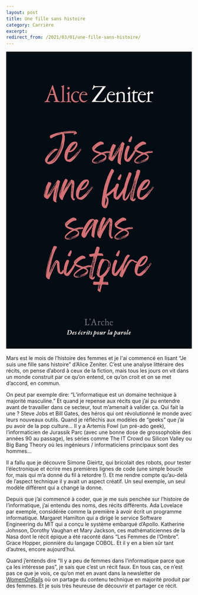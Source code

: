 ```yaml
---
layout: post
title: Une fille sans histoire
category: Carrière
excerpt:
redirect_from: /2021/03/01/une-fille-sans-histoire/
---
```


![Couverture du livre "Show your work"](/images/blog/2022-03/je_suis_une_fille_sans_histoire.jpeg)

Mars est le mois de l’histoire des femmes et je l'ai commencé en lisant “Je suis une fille sans histoire” d’Alice Zeniter. C’est une analyse littéraire des récits, on pense d’abord à ceux de la fiction, mais tous les jours on vit dans un monde construit par ce qu’on entend, ce qu’on croit et on se met d’accord, en commun.

On peut par exemple dire: “L’informatique est un domaine technique à majorité masculine.”
Et quand je repense aux récits que j’ai pu entendre avant de travailler dans ce secteur, tout m’amenait à valider ça. Qui fait la une ? Steve Jobs et Bill Gates, des héros qui ont révolutionné le monde avec leurs nouveaux outils.
Quand je réfléchis aux modèles de “geeks” que j’ai pu avoir de la pop culture… Il y a Artemis Fowl (un pré-ado geek), l’informaticien de Jurassik Parc (avec une bonne dose de grossophobie des années 90 au passage), les séries comme The IT Crowd ou Silicon Valley ou Big Bang Theory où les ingénieurs / informaticiens principaux sont des hommes…

Il a fallu que je découvre Simone Gieirtz, qui bricolait des robots, pour tester l’électronique et écrire mes premières lignes de code (une simple boucle for, mais qui m’a donné du fil à retordre !). Et me rendre compte qu’au-delà de l’aspect technique il y avait un aspect créatif. Un seul exemple, un seul modèle différent qui a changé la donne.

Depuis que j’ai commencé à coder, que je me suis penchée sur l’histoire de l’informatique, j’ai entendu des noms, des récits différents. Ada Lovelace par exemple, considérée comme la première à avoir écrit un programme informatique. Margaret Hamilton qui a dirigé le service Software Engineering du MIT qui a conçu le système embarqué d’Apollo. Katherine Johnson, Dorothy Vaughan et Mary Jackson, ces mathématiciennes de la Nasa dont le récit épique a été raconté dans “Les Femmes de l’Ombre”. Grace Hopper, pionnière du langage COBOL.
Et il y en a bien sûr tant d’autres, encore aujourd’hui.

Quand j’entends dire “Il y a peu de femmes dans l’informatique parce que ça les intéresse pas”, je sais que c’est un récit faux. En tous cas, ce n’est pas ce que je vois, ce qu’on met en avant dans la newsletter de [WomenOnRails](https://womenonrails.substack.com/) où on partage du contenu technique en majorité produit par des femmes. Et je suis très heureuse de découvrir et partager ce récit.